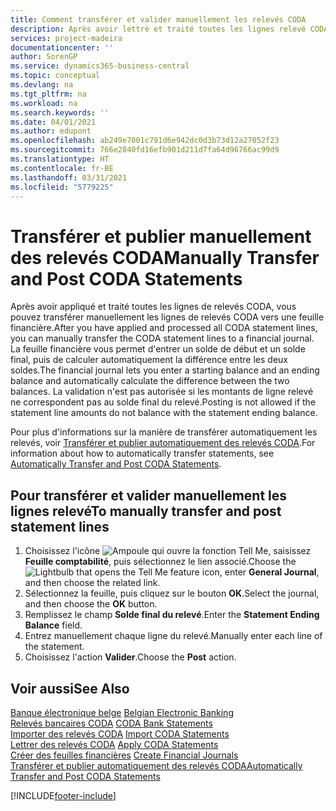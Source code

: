```yaml
---
title: Comment transférer et valider manuellement les relevés CODA
description: Après avoir lettré et traité toutes les lignes relevé CODA, vous pouvez transférer manuellement les lignes relevé CODA vers une feuille financière.
services: project-madeira
documentationcenter: ''
author: SorenGP
ms.service: dynamics365-business-central
ms.topic: conceptual
ms.devlang: na
ms.tgt_pltfrm: na
ms.workload: na
ms.search.keywords: ''
ms.date: 04/01/2021
ms.author: edupont
ms.openlocfilehash: ab249e7001c791d6e942dc0d3b73d12a27052f23
ms.sourcegitcommit: 766e2840fd16efb901d211d7fa64d96766ac99d9
ms.translationtype: HT
ms.contentlocale: fr-BE
ms.lasthandoff: 03/31/2021
ms.locfileid: "5779225"
---
```

# <a name="manually-transfer-and-post-coda-statements"></a><span data-ttu-id="373ba-103">Transférer et publier manuellement des relevés CODA</span><span class="sxs-lookup"><span data-stu-id="373ba-103">Manually Transfer and Post CODA Statements</span></span>
<span data-ttu-id="373ba-104">Après avoir appliqué et traité toutes les lignes de relevés CODA, vous pouvez transférer manuellement les lignes de relevés CODA vers une feuille financière.</span><span class="sxs-lookup"><span data-stu-id="373ba-104">After you have applied and processed all CODA statement lines, you can manually transfer the CODA statement lines to a financial journal.</span></span> <span data-ttu-id="373ba-105">La feuille financière vous permet d'entrer un solde de début et un solde final, puis de calculer automatiquement la différence entre les deux soldes.</span><span class="sxs-lookup"><span data-stu-id="373ba-105">The financial journal lets you enter a starting balance and an ending balance and automatically calculate the difference between the two balances.</span></span> <span data-ttu-id="373ba-106">La validation n'est pas autorisée si les montants de ligne relevé ne correspondent pas au solde final du relevé.</span><span class="sxs-lookup"><span data-stu-id="373ba-106">Posting is not allowed if the statement line amounts do not balance with the statement ending balance.</span></span>  

<span data-ttu-id="373ba-107">Pour plus d'informations sur la manière de transférer automatiquement les relevés, voir [Transférer et publier automatiquement des relevés CODA](how-to-automatically-transfer-and-post-coda-statements.md).</span><span class="sxs-lookup"><span data-stu-id="373ba-107">For information about how to automatically transfer statements, see [Automatically Transfer and Post CODA Statements](how-to-automatically-transfer-and-post-coda-statements.md).</span></span>  

## <a name="to-manually-transfer-and-post-statement-lines"></a><span data-ttu-id="373ba-108">Pour transférer et valider manuellement les lignes relevé</span><span class="sxs-lookup"><span data-stu-id="373ba-108">To manually transfer and post statement lines</span></span>  

1.  <span data-ttu-id="373ba-109">Choisissez l'icône ![Ampoule qui ouvre la fonction Tell Me](../../media/ui-search/search_small.png "Dites-moi ce que vous voulez faire"), saisissez **Feuille comptabilité**, puis sélectionnez le lien associé.</span><span class="sxs-lookup"><span data-stu-id="373ba-109">Choose the ![Lightbulb that opens the Tell Me feature](../../media/ui-search/search_small.png "Tell me what you want to do") icon, enter **General Journal**, and then choose the related link.</span></span>  
2.  <span data-ttu-id="373ba-110">Sélectionnez la feuille, puis cliquez sur le bouton **OK**.</span><span class="sxs-lookup"><span data-stu-id="373ba-110">Select the journal, and then choose the **OK** button.</span></span>  
3.  <span data-ttu-id="373ba-111">Remplissez le champ **Solde final du relevé**.</span><span class="sxs-lookup"><span data-stu-id="373ba-111">Enter the **Statement Ending Balance** field.</span></span>  
4.  <span data-ttu-id="373ba-112">Entrez manuellement chaque ligne du relevé.</span><span class="sxs-lookup"><span data-stu-id="373ba-112">Manually enter each line of the statement.</span></span>  
5.  <span data-ttu-id="373ba-113">Choisissez l'action **Valider**.</span><span class="sxs-lookup"><span data-stu-id="373ba-113">Choose the **Post** action.</span></span>  

## <a name="see-also"></a><span data-ttu-id="373ba-114">Voir aussi</span><span class="sxs-lookup"><span data-stu-id="373ba-114">See Also</span></span>  
 <span data-ttu-id="373ba-115">[Banque électronique belge](belgian-electronic-banking.md) </span><span class="sxs-lookup"><span data-stu-id="373ba-115">[Belgian Electronic Banking](belgian-electronic-banking.md) </span></span>  
 <span data-ttu-id="373ba-116">[Relevés bancaires CODA](coda-bank-statements.md) </span><span class="sxs-lookup"><span data-stu-id="373ba-116">[CODA Bank Statements](coda-bank-statements.md) </span></span>  
 <span data-ttu-id="373ba-117">[Importer des relevés CODA](how-to-import-coda-statements.md) </span><span class="sxs-lookup"><span data-stu-id="373ba-117">[Import CODA Statements](how-to-import-coda-statements.md) </span></span>  
 <span data-ttu-id="373ba-118">[Lettrer des relevés CODA](how-to-apply-coda-statements.md) </span><span class="sxs-lookup"><span data-stu-id="373ba-118">[Apply CODA Statements](how-to-apply-coda-statements.md) </span></span>  
 <span data-ttu-id="373ba-119">[Créer des feuilles financières](how-to-create-financial-journals.md) </span><span class="sxs-lookup"><span data-stu-id="373ba-119">[Create Financial Journals](how-to-create-financial-journals.md) </span></span>  
 [<span data-ttu-id="373ba-120">Transférer et publier automatiquement des relevés CODA</span><span class="sxs-lookup"><span data-stu-id="373ba-120">Automatically Transfer and Post CODA Statements</span></span>](how-to-automatically-transfer-and-post-coda-statements.md)


[!INCLUDE[footer-include](../../includes/footer-banner.md)]